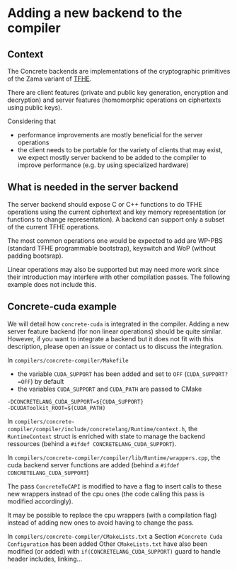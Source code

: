 # Adding a new backend to the compiler


## Context

The Concrete backends are implementations of the cryptographic primitives of the Zama variant of [TFHE](https://eprint.iacr.org/2018/421.pdf).

There are client features (private and public key generation, encryption and decryption) and server features (homomorphic operations on ciphertexts using public keys).

Considering that
- performance improvements are mostly beneficial for the server operations
- the client needs to be portable for the variety of clients that may exist, 
we expect mostly server backend to be added to the compiler to improve performance (e.g. by using specialized hardware)

## What is needed in the server backend

The server backend should expose C or C++ functions to do TFHE operations using the current ciphertext and key memory representation (or functions to change representation).
A backend can support only a subset of the current TFHE operations.

The most common operations one would be expected to add are WP-PBS (standard TFHE programmable bootstrap), keyswitch and WoP (without padding bootsrap).

Linear operations may also be supported but may need more work since their introduction may interfere with other compilation passes.
The following example does not include this.

## Concrete-cuda example

We will detail how `concrete-cuda` is integrated in the compiler.
Adding a new server feature backend (for non linear operations) should be quite similar.
However, if you want to integrate a backend but it does not fit with this description, please open an issue or contact us to discuss the integration. 


In `compilers/concrete-compiler/Makefile`
- the variable `CUDA_SUPPORT` has been added and set to `OFF` (`CUDA_SUPPORT?=OFF`) by default
- the variables `CUDA_SUPPORT` and `CUDA_PATH` are passed to CMake

```
-DCONCRETELANG_CUDA_SUPPORT=${CUDA_SUPPORT}
-DCUDAToolkit_ROOT=$(CUDA_PATH)
```


In `compilers/concrete-compiler/compiler/include/concretelang/Runtime/context.h`, the `RuntimeContext` struct is enriched with state to manage the backend ressources (behind a `#ifdef CONCRETELANG_CUDA_SUPPORT`).

In `compilers/concrete-compiler/compiler/lib/Runtime/wrappers.cpp`, the cuda backend server functions are added (behind a `#ifdef CONCRETELANG_CUDA_SUPPORT`)

The pass `ConcreteToCAPI` is modified to have a flag to insert calls to these new wrappers instead of the cpu ones (the code calling this pass is modified accordingly).

It may be possible to replace the cpu wrappers (with a compilation flag) instead of adding new ones to avoid having to change the pass.

In `compilers/concrete-compiler/CMakeLists.txt` a Section `#Concrete Cuda Configuration` has been added
Other `CMakeLists.txt` have also been modified (or added) with `if(CONCRETELANG_CUDA_SUPPORT)` guard to handle header includes, linking...


